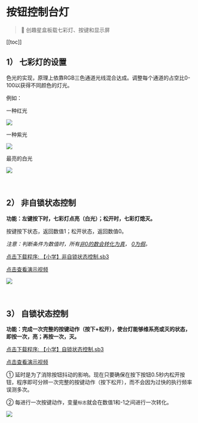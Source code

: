 # 按钮控制台灯

> 🧰  创趣星盒板载七彩灯、按键和显示屏

[[toc]]



## 1） 七彩灯的设置

色光的实现，原理上依靠RGB三色通道光线混合达成。调整每个通道的占空比0-100以获得不同颜色的灯光。

例如：

一种红光

<img src="/images/docimg/Snipaste_2025-03-27_14-49-53.png" >

一种紫光

<img src="/images/docimg/Snipaste_2025-03-27_14-52-13.png" >

最亮的白光

<img src="/images/docimg/Snipaste_2025-03-27_14-54-55.png" >

<br>
<br>
<br>

## 2） 非自锁状态控制

**功能：左键按下时，七彩灯点亮（白光）；松开时，七彩灯熄灭。**

按键按下状态，返回数值1；松开状态，返回数值0。

*注意：判断条件为数值时，所有<u>非0的数会转化为真</u>， <u>0为假</u>。*

<a href="/tutorial/starbox_sj/sb3/【小学】非自锁状态控制.sb3">点击下载程序: 【小学】非自锁状态控制.sb3</a>

<a href="https://www.cfunworld.com" target="_blank">点击查看演示视频</a>

<img src="/images/docimg/【小学】非自锁状态控制.png" >

<br>
<br>
<br>

## 3） 自锁状态控制

**功能：完成一次完整的按键动作（按下+松开），使台灯能够维系亮或灭的状态，即按一次，亮；再按一次，灭。**

<a href="/tutorial/starbox_sj/sb3/【小学】自锁状态控制.sb3">点击下载程序: 【小学】自锁状态控制.sb3</a>

<a href="https://www.cfunworld.com" target="_blank">点击查看演示视频</a>

①  延时是为了消除按钮抖动的影响。现在只要确保在按下按钮0.5秒内松开按钮，程序即可分辨一次完整的按键动作（按下松开），而不会因为过快的执行频率误测多次。

②  每进行一次按键动作，变量`标志`就会在数值1和-1之间进行一次转化。

<img src="/images/docimg/【小学】自锁状态控制.png" >

